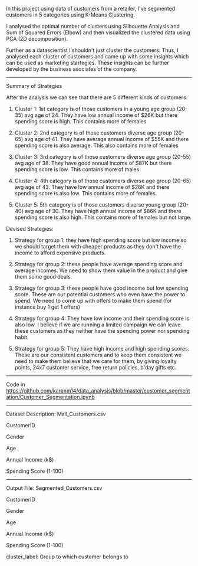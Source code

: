 In this project using data of customers from a retailer, I've segmented customers in 5 categories using K-Means Clustering.

I analysed the optimal number of clusters using Silhouette Analysis and Sum of Squared Errors (Elbow) and then visualized the 
clustered data using PCA (2D decomposition).

Further as a datascientist I shouldn't just cluster the customers. Thus, I analysed each cluster of customers and came up with 
some insights which can be used as marketing startegies. These insights can be further developed by the business asociates of 
the company.

------------------------------------------------------------------------------------------------------------------

Summary of Strategies

After the analysis we can see that there are 5 different kinds of customers.
1) Cluster 1: 1st category is of those customers in a young age group (20-35) avg age of 24. They have low annual income of $26K but there spending score is high. This contains more of females

2) Cluster 2: 2nd category is of those customers diverse age group (20-65) avg age of 41. They have average annual income of $55K and there spending score is also average. This also contains more of females

3) Cluster 3: 3rd category is of those customers diverse age group (20-55) avg age of 38. They have good annual income of $87K but there spending score is low. This contains more of males

4) Cluster 4: 4th category is of those customers diverse age group (20-65) avg age of 43. They have low annual income of $26K and there spending score is also low. This contains more of females.

5) Cluster 5: 5th category is of those customers diverse young group (20-40) avg age of 30. They have high annual income of $86K and there spending score is also high. This contains more of females but not large.


Devised Strategies:

1) Strategy for group 1: they have high spending score but low income so we should target them with cheaper products as they don't have the income to afford expensive products. 

2) Strategy for group 2: these people have average spending score and average incomes. We need to show them value in the product and give them some good deals.

3) Strategy for group 3: these people have good income but low spending score. These are our potential customers who even have the power to spend. We need to come up with offers to make them spend (for instance buy 1 get 1 offers)

4) Strategy for group 4: They have low income and their spending score is also low. I believe if we are running a limited campaign we can leave these customers as they neither have the spending power nor spending habit.

5) Strategy for group 5: They have high income and high spending scores. These are our consistent customers and to keep them consistent we need to make them believe that we care for them, by giving loyalty points, 24x7 customer service, free return policies, b'day gifts etc.
------------------------------------------------------------------------------------------------------------------

Code in https://github.com/karanm14/data_analysis/blob/master/customer_segmentation/Customer_Segmentation.ipynb 

------------------------------------------------------------------------------------------------------------------
Dataset Description: Mall_Customers.csv

CustomerID

Gender

Age

Annual Income (k$)

Spending Score (1-100)

------------------------------------------------------------------------------------------------------------------

Output File: Segmented_Customers.csv

CustomerID

Gender

Age

Annual Income (k$)

Spending Score (1-100)

cluster_label: Group to which customer belongs to
